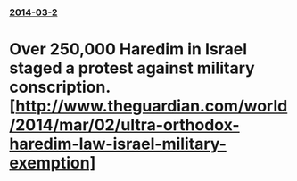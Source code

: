 ### [2014-03-2](/news/2014/03/2/index.md)

# Over 250,000 Haredim in Israel staged a protest against military conscription. [http://www.theguardian.com/world/2014/mar/02/ultra-orthodox-haredim-law-israel-military-exemption]



